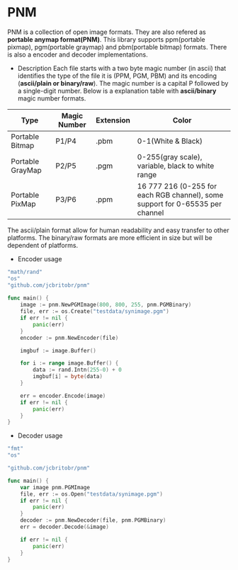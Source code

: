 # PNM
PNM is a collection of open image formats. They are also refered as **portable anymap format(PNM)**. This library supports ppm(portable pixmap), pgm(portable graymap) and pbm(portable bitmap) formats. There is also a encoder and decoder implementations.

* Description
Each file starts with a two byte magic number (in ascii) that identifies the type of the file it is (PPM, PGM, PBM) and its encoding (**ascii/plain or binary/raw**). The magic number is a capital P followed by a single-digit number. Below is a explanation table with **ascii/binary** magic number formats.

| **Type**        | **Magic Number** | **Extension** | **Color**                                                                    |
|-----------------|------------------|---------------|------------------------------------------------------------------------------|
| Portable Bitmap | P1/P4            | .pbm          | 0-1(White & Black)                                                           |
| Portable GrayMap| P2/P5            | .pgm          | 0-255(gray scale), variable, black to white range                            |
| Portable PixMap | P3/P6            | .ppm          | 16 777 216 (0-255 for each RGB channel), some support for 0-65535 per channel|

<p></p>

The ascii/plain format allow for human readability and easy transfer to other platforms. The binary/raw formats are more efficient in size but will be dependent of platforms.

* Encoder usage
```go
"math/rand"
"os"
"github.com/jcbritobr/pnm"
    
func main() {
    image := pnm.NewPGMImage(800, 800, 255, pnm.PGMBinary)
    file, err := os.Create("testdata/synimage.pgm")
    if err != nil {
        panic(err)
    }
    encoder := pnm.NewEncoder(file)

    imgbuf := image.Buffer()

    for i := range image.Buffer() {
        data := rand.Intn(255-0) + 0
        imgbuf[i] = byte(data)
    }

    err = encoder.Encode(image)
    if err != nil {
        panic(err)
    }
}
```

* Decoder usage
```go
"fmt"
"os"

"github.com/jcbritobr/pnm"

func main() {
    var image pnm.PGMImage
    file, err := os.Open("testdata/synimage.pgm")
    if err != nil {
        panic(err)
    }
    decoder := pnm.NewDecoder(file, pnm.PGMBinary)
    err = decoder.Decode(&image)

    if err != nil {
        panic(err)
    }
}
```
